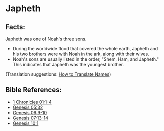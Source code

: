 # Japheth #

## Facts: ##

Japheth was one of Noah's three sons.

* During the worldwide flood that covered the whole earth, Japheth and his two brothers were with Noah in the ark, along with their wives.
* Noah's sons are usually listed in the order, "Shem, Ham, and Japheth." This indicates that Japheth was the youngest brother.

(Translation suggestions: [How to Translate Names](en/ta-vol1/translate/man/translate-names))



## Bible References: ##

* [1 Chronicles 01:1-4](en/tn/1ch/help/01/01)
* [Genesis 05:32](en/tn/gen/help/05/32)
* [Genesis 06:9-10](en/tn/gen/help/06/09)
* [Genesis 07:13-14](en/tn/gen/help/07/13)
* [Genesis 10:1](en/tn/gen/help/10/01)
